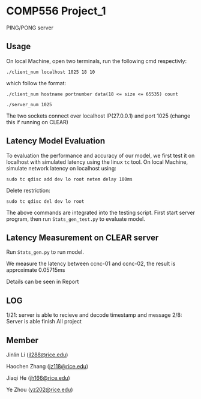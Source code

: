 # COMP556 Project_1

PING/PONG server 

## Usage

On local Machine, open two terminals, run the following cmd respectivly:
```shell
./client_num localhost 1025 18 10
```
which follow the format: 
```shell
./client_num hostname portnumber data(18 <= size <= 65535) count
```
```shell
./server_num 1025
```
The two sockets connect over localhost IP(27.0.0.1) and port 1025 (change this if running on CLEAR)

## Latency Model Evaluation
To evaluation the performance and accuracy of our model, we first test it on localhost with simulated latency using the linux `tc` tool.
On local Machine, simulate network latency on localhost using:
```shell
sudo tc qdisc add dev lo root netem delay 100ms
```
Delete restriction:
```shell
sudo tc qdisc del dev lo root
```
The above commands are integrated into the testing script. First start server program, then run `Stats_gen_test.py` to evaluate model.

## Latency Measurement on CLEAR server
Run `Stats_gen.py` to run model.

We measure the latency between ccnc-01 and ccnc-02, the result is approximate 0.05715ms

Details can be seen in Report


## LOG

1/21: server is able to recieve and decode timestamp and message
2/8: Server is able finish All project

## Member

Jinlin Li (jl288@rice.edu)

Haochen Zhang (jz118@rice.edu)

Jiaqi He (jh166@rice.edu)

Ye Zhou (yz202@rice.edu)
